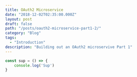 ```yaml
---
title: OAuth2 Microservice
date: "2018-12-02T02:35:00.000Z"
layout: post
draft: false
path: "/posts/oauth2-microservice-part1-2/"
category: "Blog"
tags:
  - "Introduction"
description: "Building out an OAuth2 microservive Part 1"
---
```


```javascript
const sup = () => {
    console.log('Sup')
}
```
